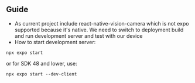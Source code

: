 ## Guide
- As current project include react-native-vision-camera which is not expo supported because it's native. We need to switch to deployment build and run development server and test with our device
- How to start development server:

```
npx expo start
```
or for SDK 48 and lower, use:
```
npx expo start --dev-client
```